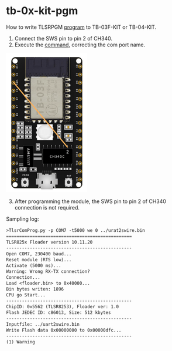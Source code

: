 # tb-0x-kit-pgm
How to write TLSRPGM [program](https://github.com/pvvx/TLSRPGM/raw/main/sources/UART2SWire/uart2swire.bin) to TB-03F-KIT or TB-04-KIT.

1. Connect the SWS pin to pin 2 of CH340.
2. Execute the [command](https://github.com/pvvx/TlsrComProg825x), correcting the com port name.

![SCH](https://github.com/pvvx/TlsrComProg825x/blob/main/Doc/img/TB-03F-KIT-PGM.gif)

3. After programming the module, the SWS pin to pin 2 of CH340 connection is not required.

Sampling log:
```
>TlsrComProg.py -p COM7 -t5000 we 0 ../urat2swire.bin
================================================
TLSR825x Floader version 10.11.20
------------------------------------------------
Open COM7, 230400 baud...
Reset module (RTS low)...
Activate (5000 ms)...
Warning: Wrong RX-TX connection?
Connection...
Load <floader.bin> to 0x40000...
Bin bytes writen: 1896
CPU go Start...
------------------------------------------------
ChipID: 0x5562 (TLSR8253), Floader ver: 1.0
Flash JEDEC ID: c86013, Size: 512 kbytes
------------------------------------------------
Inputfile: ../uart2swire.bin
Write Flash data 0x00000000 to 0x00000dfc...
------------------------------------------------
(1) Warning
```



